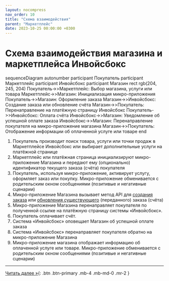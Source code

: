 ```yaml
---
layout: nocompress
nav_order: 10
title: "Схема взаимодействия"
parent: "Маркетплейс"
date: 2023-10-25 00:00:00 +0300
---
```


# Схема взаимодействия магазина и маркетплейса Инвойсбокс

<div class="mermaid">
sequenceDiagram
    autonumber
    participant Покупатель
    participant Маркетплейс
    participant Инвойсбокс
    participant Магазин
    rect rgb(204, 245, 204)
      Покупатель->>Маркетплейс: Выбор магазина, услуги или товара
      Маркетплейс->>Магазин: Инициализация микро-приложения
      Покупатель->>Магазин: Оформление заказа
      Магазин->>Инвойсбокс: Создание заказа или обновление счёта
      Магазин->>Покупатель: Перенаправление на платёжную страницу Инвойсбокс
      Покупатель->>Инвойсбокс: Оплата счёта
      Инвойсбокс->>Магазин: Уведомление об успешной оплате заказа
      Инвойсбокс->>Магазин: Перенаправление покупателя на микро-приложение магазина
      Магазин->>Покупатель: Отображение информации об оплаченной услуге или товаре
    end
</div>

1. Покупатель производит поиск товара, услуги или точки продаж в Маркетплейсе Инвойсбокс или выбирает дополнительные услуги на платёжной странице
1. Маркетплейс или платёжная страница инициализируют микро-приложение Магазина и передают ему (опционально) идентификатор текущего заказа (счёта) покупателя
1. Покупатель, используя микро-приложение, активирует услугу, оформляет заказ или покупку. Микро-приложение обменивается с родительским окном сообщениями (позитивые и негативные сценарии)
1. Микро-приложение Магазина вызывает метод API для [создания заказа](/docs/merchant/order/create) или [обновления существующего](/docs/merchant/order/update) (переданного) заказа (счёта)
1. Микро-приложение Магазина перенаправляет покупателя по полученной ссылке на платёжную страницу системы &laquo;Инвойсбокс&raquo;.
1. Покупатель оплачивает счёт.
1. Система &laquo;Инвойсбокс&raquo; оповещает Магазин об успешной оплате заказа
1. Система &laquo;Инвойсбокс&raquo; перенаправляет покупателя обратно на микро-приложение Магазина
1. Микро-приложение магазина отображает информацию об оплаченной услуге или товаре. Микро-приложение обменивается с родительским окном сообщениями (позитивые и негативные сценарии)

---

[Читать далее &raquo;](/docs/dictionary){: .btn .btn-primary .mb-4 .mb-md-0 .mr-2 }

